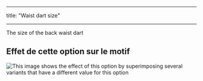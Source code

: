 - - -
title: "Waist dart size"
- - -

The size of the back waist dart

## Effet de cette option sur le motif

![This image shows the effect of this option by superimposing several variants that have a different value for this option](breanna_waistdartsize_sample.svg "Effect of this option on the pattern")

